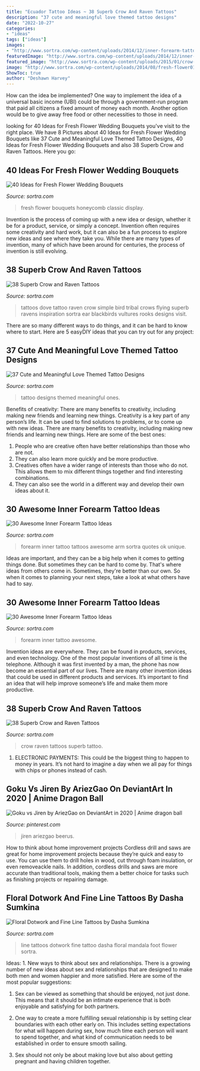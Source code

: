 ```yaml
---
title: "Ecuador Tattoo Ideas ~ 38 Superb Crow And Raven Tattoos"
description: "37 cute and meaningful love themed tattoo designs"
date: "2022-10-27"
categories:
- "ideas"
tags: ["ideas"]
images:
- "http://www.sortra.com/wp-content/uploads/2014/12/inner-forearm-tattoo29.jpg"
featuredImage: "http://www.sortra.com/wp-content/uploads/2014/12/inner-forearm-tattoo29.jpg"
featured_image: "http://www.sortra.com/wp-content/uploads/2015/01/crow-raven-tattoo-design-ideas205.jpg"
image: "http://www.sortra.com/wp-content/uploads/2014/08/fresh-flower01.jpg"
ShowToc: true
author: "Deshawn Harvey"
---
```



How can the idea be implemented?
One way to implement the idea of a universal basic income (UBI) could be through a government-run program that paid all citizens a fixed amount of money each month. Another option would be to give away free food or other necessities to those in need.

	

		
looking for 40 Ideas for Fresh Flower Wedding Bouquets you've visit to the right place. We have 8 Pictures about 40 Ideas for Fresh Flower Wedding Bouquets like 37 Cute and Meaningful Love Themed Tattoo Designs, 40 Ideas for Fresh Flower Wedding Bouquets and also 38 Superb Crow and Raven Tattoos. Here you go:
		
    
## 40 Ideas For Fresh Flower Wedding Bouquets

<img loading=lazy src="http://www.sortra.com/wp-content/uploads/2014/08/fresh-flower01.jpg" onerror="this.onerror=null;this.src='https://tse3.mm.bing.net/th?id=OIP.D7CsLFxe4Gg0nk-FqwlBkgHaLH&amp;pid=15.1';" alt="40 Ideas for Fresh Flower Wedding Bouquets">

_Source: sortra.com_

>fresh flower bouquets honeycomb classic display. 

	

Invention is the process of coming up with a new idea or design, whether it be for a product, service, or simply a concept. Invention often requires some creativity and hard work, but it can also be a fun process to explore new ideas and see where they take you. While there are many types of invention, many of which have been around for centuries, the process of invention is still evolving.

    
## 38 Superb Crow And Raven Tattoos

<img loading=lazy src="http://www.sortra.com/wp-content/uploads/2015/01/crow-raven-tattoo-design-ideas205.jpg" onerror="this.onerror=null;this.src='https://tse2.mm.bing.net/th?id=OIP.V3TMM2OWg9_HqblHxE3ZQQAAAA&amp;pid=15.1';" alt="38 Superb Crow and Raven Tattoos">

_Source: sortra.com_

>tattoos dove tattoo raven crow simple bird tribal crows flying superb ravens inspiration sortra ear blackbirds vultures rooks designs visit. 

	

There are so many different ways to do things, and it can be hard to know where to start. Here are 5 easyDIY ideas that you can try out for any project: 

    
## 37 Cute And Meaningful Love Themed Tattoo Designs

<img loading=lazy src="http://www.sortra.com/wp-content/uploads/2015/01/love-themed-tattoo-valentine-heart021.jpg" onerror="this.onerror=null;this.src='https://tse2.mm.bing.net/th?id=OIP.-zJ17SREqY9TJuN9tsGPRgHaJ3&amp;pid=15.1';" alt="37 Cute and Meaningful Love Themed Tattoo Designs">

_Source: sortra.com_

>tattoo designs themed meaningful ones. 

	

Benefits of creativity: There are many benefits to creativity, including making new friends and learning new things.
Creativity is a key part of any person’s life. It can be used to find solutions to problems, or to come up with new ideas. There are many benefits to creativity, including making new friends and learning new things. Here are some of the best ones: 
1. People who are creative often have better relationships than those who are not.
2. They can also learn more quickly and be more productive.
3. Creatives often have a wider range of interests than those who do not. This allows them to mix different things together and find interesting combinations.
4. They can also see the world in a different way and develop their own ideas about it.

    
## 30 Awesome Inner Forearm Tattoo Ideas

<img loading=lazy src="http://www.sortra.com/wp-content/uploads/2014/12/inner-forearm-tattoo29.jpg" onerror="this.onerror=null;this.src='https://tse1.mm.bing.net/th?id=OIP.aZycVGpncDenKLzqXXLXGgHaLB&amp;pid=15.1';" alt="30 Awesome Inner Forearm Tattoo Ideas">

_Source: sortra.com_

>forearm inner tattoo tattoos awesome arm sortra quotes ok unique. 

	

Ideas are important, and they can be a big help when it comes to getting things done. But sometimes they can be hard to come by. That's where ideas from others come in. Sometimes, they're better than our own. So when it comes to planning your next steps, take a look at what others have had to say.

    
## 30 Awesome Inner Forearm Tattoo Ideas

<img loading=lazy src="http://www.sortra.com/wp-content/uploads/2014/12/inner-forearm-tattoo23.jpg" onerror="this.onerror=null;this.src='https://tse4.mm.bing.net/th?id=OIP.h8BKkXhHBkJ4T8KDJWiY1gHaE6&amp;pid=15.1';" alt="30 Awesome Inner Forearm Tattoo Ideas">

_Source: sortra.com_

>forearm inner tattoo awesome. 

	

Invention ideas are everywhere. They can be found in products, services, and even technology. One of the most popular inventions of all time is the telephone. Although it was first invented by a man, the phone has now become an essential part of our lives. There are many other invention ideas that could be used in different products and services. It’s important to find an idea that will help improve someone’s life and make them more productive.

    
## 38 Superb Crow And Raven Tattoos

<img loading=lazy src="http://www.sortra.com/wp-content/uploads/2015/01/crow-raven-tattoo-design-ideas23.jpg" onerror="this.onerror=null;this.src='https://tse4.mm.bing.net/th?id=OIP.bhCV1vFioMMOtXcfAdIL5AHaFQ&amp;pid=15.1';" alt="38 Superb Crow and Raven Tattoos">

_Source: sortra.com_

>crow raven tattoos superb tattoo. 

	

1. ELECTRONIC PAYMENTS: This could be the biggest thing to happen to money in years. It’s not hard to imagine a day when we all pay for things with chips or phones instead of cash. 

    
## Goku Vs Jiren By AriezGao On DeviantArt In 2020 | Anime Dragon Ball

<img loading=lazy src="https://i.pinimg.com/736x/02/35/a5/0235a56ad5dd534a9d0dbb0543347f4a.jpg" onerror="this.onerror=null;this.src='https://tse1.mm.bing.net/th?id=OIP.1aGQjjzFC05hgjKvcNc7ZgHaKe&amp;pid=15.1';" alt="Goku vs Jiren by AriezGao on DeviantArt in 2020 | Anime dragon ball">

_Source: pinterest.com_

>jiren ariezgao beerus. 

	

How to think about home improvement projects
Cordless drill and saws are great for home improvement projects because they’re quick and easy to use. You can use them to drill holes in wood, cut through foam insulation, or even removeackle nails. In addition, cordless drills and saws are more accurate than traditional tools, making them a better choice for tasks such as finishing projects or repairing damage.

    
## Floral Dotwork And Fine Line Tattoos By Dasha Sumkina

<img loading=lazy src="http://www.sortra.com/wp-content/uploads/2017/01/dasha-sumkina-tattoo006.jpg" onerror="this.onerror=null;this.src='https://tse3.mm.bing.net/th?id=OIP.2Y70pgGAjU7Rk5Z_J89hKwHaJQ&amp;pid=15.1';" alt="Floral Dotwork and Fine Line Tattoos by Dasha Sumkina">

_Source: sortra.com_

>line tattoos dotwork fine tattoo dasha floral mandala foot flower sortra. 

	

Ideas: 1. New ways to think about sex and relationships.
There is a growing number of new ideas about sex and relationships that are designed to make both men and women happier and more satisfied. Here are some of the most popular suggestions:
1. Sex can be viewed as something that should be enjoyed, not just done. This means that it should be an intimate experience that is both enjoyable and satisfying for both partners.

2. One way to create a more fulfilling sexual relationship is by setting clear boundaries with each other early on. This includes setting expectations for what will happen during sex, how much time each person will want to spend together, and what kind of communication needs to be established in order to ensure smooth sailing.

3. Sex should not only be about making love but also about getting pregnant and having children together.

